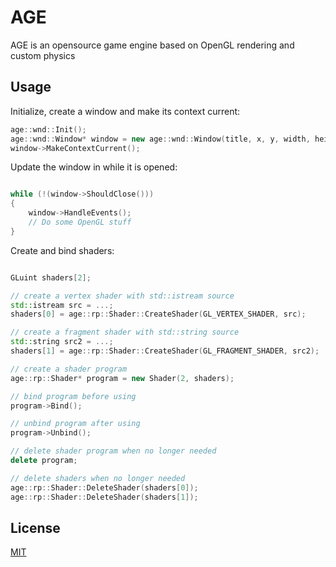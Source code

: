 # AGE

AGE is an opensource game engine based on OpenGL rendering and custom physics

## Usage

Initialize, create a window and make its context current:
```c++
age::wnd::Init();
age::wnd::Window* window = new age::wnd::Window(title, x, y, width, height);
window->MakeContextCurrent();
```

Update the window in while it is opened:
```c++

while (!(window->ShouldClose()))
{
    window->HandleEvents();
    // Do some OpenGL stuff
}

```

Create and bind shaders:
```c++

GLuint shaders[2];

// create a vertex shader with std::istream source
std::istream src = ...;
shaders[0] = age::rp::Shader::CreateShader(GL_VERTEX_SHADER, src);

// create a fragment shader with std::string source
std::string src2 = ...;
shaders[1] = age::rp::Shader::CreateShader(GL_FRAGMENT_SHADER, src2);

// create a shader program
age::rp::Shader* program = new Shader(2, shaders);

// bind program before using
program->Bind();

// unbind program after using
program->Unbind();

// delete shader program when no longer needed
delete program;

// delete shaders when no longer needed
age::rp::Shader::DeleteShader(shaders[0]);
age::rp::Shader::DeleteShader(shaders[1]);

```

## License

[MIT](https://choosealicense.com/licenses/mit/)
